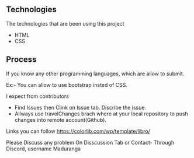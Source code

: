 ## Technologies
The technologies that are been using this project
- HTML 
- CSS
 
 ## Process
 If you know any other programming languages, which are allow to submit.
    
 Ex:- You can allow to use bootstrap insted of CSS.
   
I expect from contributors
 - Find Issues then Clink on Issue tab. Discribe the issue. 
 - Allways use travelChanges brach where at your local repository to push changes into
   remote account(Github).
    
Links you can follow https://colorlib.com/wp/template/libro/

Please Discuss any problem On Disscussion Tab or
Contact-  Through Discord,  username  Maduranga 



